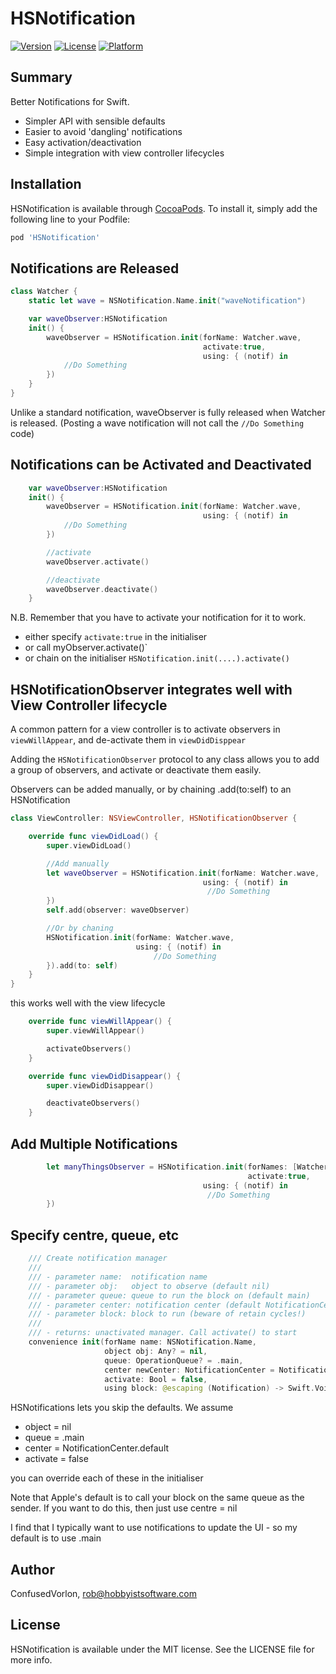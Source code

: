 # HSNotification

[![Version](https://img.shields.io/cocoapods/v/HSNotification.svg?style=flat)](https://cocoapods.org/pods/HSNotification)
[![License](https://img.shields.io/cocoapods/l/HSNotification.svg?style=flat)](https://cocoapods.org/pods/HSNotification)
[![Platform](https://img.shields.io/cocoapods/p/HSNotification.svg?style=flat)](https://cocoapods.org/pods/HSNotification)

## Summary

Better Notifications for Swift.

* Simpler API with sensible defaults
* Easier to avoid 'dangling' notifications
* Easy activation/deactivation
* Simple integration with view controller lifecycles


## Installation

HSNotification is available through [CocoaPods](https://cocoapods.org). To install
it, simply add the following line to your Podfile:

```ruby
pod 'HSNotification'
```

## Notifications are Released

```swift
class Watcher {
    static let wave = NSNotification.Name.init("waveNotification")

    var waveObserver:HSNotification
    init() {
        waveObserver = HSNotification.init(forName: Watcher.wave,
                                           activate:true,
                                           using: { (notif) in
            //Do Something
        })
    }
}
```

Unlike a standard notification, waveObserver is fully released when Watcher is released. (Posting a wave notification will not call the `//Do Something` code)

## Notifications can be Activated and Deactivated

```swift
    var waveObserver:HSNotification
    init() {
        waveObserver = HSNotification.init(forName: Watcher.wave,
                                           using: { (notif) in
            //Do Something
        })

        //activate
        waveObserver.activate()

        //deactivate
        waveObserver.deactivate()
    }
```

N.B. Remember that you have to activate your notification for it to work.

* either specify `activate:true` in the initialiser
* or call myObserver.activate()`
* or chain on the initialiser `HSNotification.init(....).activate()`


## HSNotificationObserver integrates well with View Controller lifecycle

A common pattern for a view controller is to activate observers in `viewWillAppear`, and de-activate them in `viewDidDisppear`

Adding the `HSNotificationObserver` protocol to any class allows you to add a group of observers, and activate or deactivate them easily.

Observers can be added manually, or by chaining .add(to:self) to an HSNotification

```swift
class ViewController: NSViewController, HSNotificationObserver {

    override func viewDidLoad() {
        super.viewDidLoad()

        //Add manually
        let waveObserver = HSNotification.init(forName: Watcher.wave,
                                           using: { (notif) in
                                            //Do Something
        })
        self.add(observer: waveObserver)

        //Or by chaning
        HSNotification.init(forName: Watcher.wave,
                            using: { (notif) in
                                //Do Something
        }).add(to: self)
    }
}
```

this works well with the view lifecycle

```swift
    override func viewWillAppear() {
        super.viewWillAppear()

        activateObservers()
    }

    override func viewDidDisappear() {
        super.viewDidDisappear()

        deactivateObservers()
    }
```

## Add Multiple Notifications

```swift
        let manyThingsObserver = HSNotification.init(forNames: [Watcher.wave,Watcher.hello] ,
                                                     activate:true,
                                           using: { (notif) in
                                            //Do Something
        })
```

## Specify centre, queue, etc

```swift
    /// Create notification manager
    ///
    /// - parameter name:  notification name
    /// - parameter obj:   object to observe (default nil)
    /// - parameter queue: queue to run the block on (default main)
    /// - parameter center: notification center (default NotificationCenter.default)
    /// - parameter block: block to run (beware of retain cycles!)
    ///
    /// - returns: unactivated manager. Call activate() to start
    convenience init(forName name: NSNotification.Name,
                     object obj: Any? = nil,
                     queue: OperationQueue? = .main,
                     center newCenter: NotificationCenter = NotificationCenter.default,
                     activate: Bool = false,
                     using block: @escaping (Notification) -> Swift.Void)
```

HSNotifications lets you skip the defaults. We assume

* object = nil
* queue = .main
* center = NotificationCenter.default
* activate = false

you can override each of these in the initialiser

Note that Apple's default is to call your block on the same queue as the sender. If you want to do this, then just use centre = nil

I find that I typically want to use notifications to update the UI - so my default is to use .main

## Author

ConfusedVorlon, rob@hobbyistsoftware.com

## License

HSNotification is available under the MIT license. See the LICENSE file for more info.
